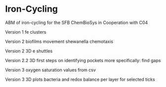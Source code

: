 # Iron-Cycling
ABM of iron-cycling for the SFB ChemBioSys in Cooperation with C04

Version 1
fe clusters

Version 2
biofilms
movement shewanella chemotaxis

Version 2 3D
e shuttles

Version 2.2 3D
first steps on identifying pockets
more specifically: find gaps

Version 3
oxygen saturation values from csv

Version 3 3D 
plots bacteria and redox balance per layer for selected ticks
